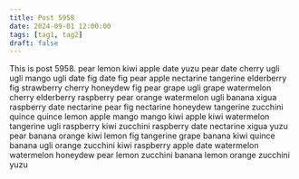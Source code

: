 ```yaml
---
title: Post 5958
date: 2024-09-01 12:00:00
tags: [tag1, tag2]
draft: false
---
```

This is post 5958.
pear
lemon
kiwi
apple
date
yuzu
pear
date
cherry
ugli
ugli
mango
ugli
date
fig
date
fig
pear
apple
nectarine
tangerine
elderberry
fig
strawberry
cherry
honeydew
fig
pear
grape
ugli
grape
watermelon
cherry
elderberry
raspberry
pear
orange
watermelon
ugli
banana
xigua
raspberry
date
nectarine
pear
fig
nectarine
honeydew
tangerine
zucchini
quince
quince
lemon
apple
mango
mango
kiwi
apple
kiwi
watermelon
tangerine
ugli
raspberry
kiwi
zucchini
raspberry
date
nectarine
xigua
yuzu
pear
banana
orange
kiwi
lemon
fig
tangerine
grape
banana
kiwi
quince
banana
ugli
orange
zucchini
kiwi
raspberry
apple
date
watermelon
watermelon
honeydew
pear
lemon
zucchini
banana
lemon
orange
zucchini
yuzu
